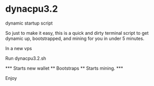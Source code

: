 # dynacpu3.2
dynamic startup script


So just to make it easy, this is a quick and dirty terminal script to get dynamic up, bootstrapped, and mining for you in under 5 minutes.

In a new vps

Run dynacpu3.2.sh

*** Starts new wallet **
Bootstraps **
Starts mining. ***

Enjoy

